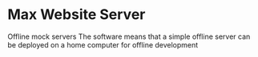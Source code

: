 # Max Website Server
Offline mock servers
The software means that a simple offline server can be deployed on a home computer for offline development
